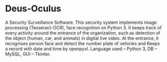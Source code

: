# Deus-Oculus
A Security Surveillance Software.
This security system implements image processing (Tesseract-OCR), face recognition on Python 3. It keeps track of every activity around the entrance of the organization, such as detection of the object (human, car, and animals) in digital live video. 
At the entrance, it recognises person face and detect the number plate of vehicles and Keeps a record with date and time by openpyxl.
Language used – Python 3, DB – MySQL, GUI – Tkinter.
